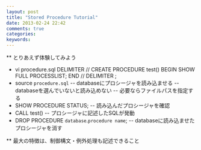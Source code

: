 ```yaml
---
layout: post
title: "Stored Procedure Tutorial"
date: 2013-02-24 22:42
comments: true
categories: 
keywords:
---
```


** とりあえず体験してみよう
+ vi procedure.sql
 DELIMITER //
 CREATE PROCEDURE test()
 BEGIN
   SHOW FULL PROCESSLIST;
 END //
 DELIMITER ;
+ source `procedure.sql`
-- databaseにプロシージャを読み込ませる
-- databaseを選んでいないと読み込めない
-- 必要ならファイルパスを指定する
+ SHOW PROCEDURE STATUS;
-- 読み込んだプロシージャを確認
+ CALL test()
-- プロシージャに記述したSQLが発動
+ DROP PROCEDURE `database`.`procedure name`;
-- databaseに読み込ませたプロシージャを消す



** 最大の特徴は、制御構文・例外処理も記述できること

